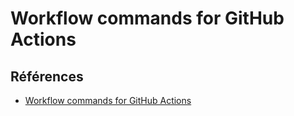 # Workflow commands for GitHub Actions




## Références 
- [Workflow commands for GitHub Actions](https://docs.github.com/en/actions/using-workflows/workflow-commands-for-github-actions)